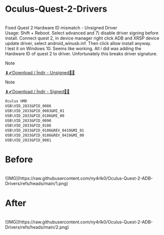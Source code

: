 # Oculus-Quest-2-Drivers
<br>Fixed Quest 2 Hardware ID mismatch - Unsigned Driver 
<br>Usage: Shift + Reboot. Select advanced and 7) disable driver signing before install. Connect quest 2, in device manager right click ADB and XRSP device update driver, select android_winusb.inf. Then click allow install anyway.
<br>I test it on Windows 10. Seems like working. All i did was adding the Hardware ID of quest 2 to driver. Unfortunately this breaks driver signature.
<br>
> [!NOTE]
<a href="https://github.com/ny4rlk0/Oculus-Quest-2-ADB-Drivers/releases/download/quest_2_adb_driver/Quest.2.ADB.Drivers.-.ny4rlk0.zip">⬇✔Download / İndir - Unsigned💾✅</a>
<br>

> [!NOTE]
<a href="https://github.com/ny4rlk0/Oculus-Quest-2-ADB-Drivers/releases/download/quest_2_adb_driver/oculus-drivers.zip">⬇✔Download / İndir - Signed💾✅</a>
<br>
```
Oculus HMD
USB\VID_2833&PID_0086
USB\VID_2833&PID_0083&MI_01
USB\VID_2833&PID_0186&MI_00
USB\VID_2833&PID_0090
USB\VID_2833&PID_0186
USB\VID_2833&PID_0186&REV_0419&MI_01
USB\VID_2833&PID_0186&REV_0419&MI_00
USB\VID_2833&PID_0081
```
# Before
<br>
![IMG](https://raw.githubusercontent.com/ny4rlk0/Oculus-Quest-2-ADB-Drivers/refs/heads/main/1.png)

# After
<br>
![IMG](https://raw.githubusercontent.com/ny4rlk0/Oculus-Quest-2-ADB-Drivers/refs/heads/main/2.png)

